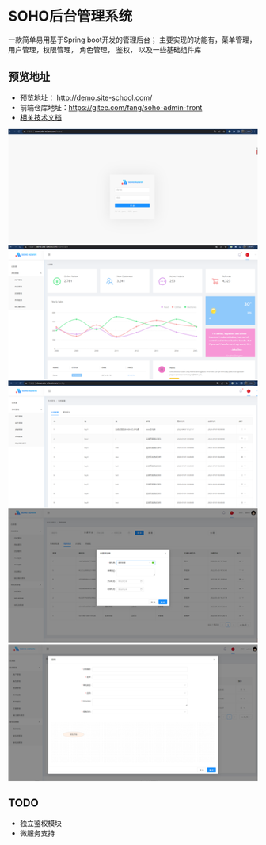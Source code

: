 SOHO后台管理系统
==============

一款简单易用基于Spring boot开发的管理后台； 主要实现的功能有，菜单管理， 用户管理，权限管理， 角色管理， 鉴权， 以及一些基础组件库


预览地址
-------

- 预览地址： http://demo.site-school.com/
- 前端仓库地址：https://gitee.com/fang/soho-admin-front
- [相关技术文档](docs/main.md)

![img_2.png](docs/images/img_2.png)
![img_1.png](docs/images/img_1.png)
![img.png](docs/images/img.png)
![img.png](docs/images/img_3.png)
![img_1.png](docs/images/img_4.png)

TODO
-----

- 独立鉴权模块
- 微服务支持